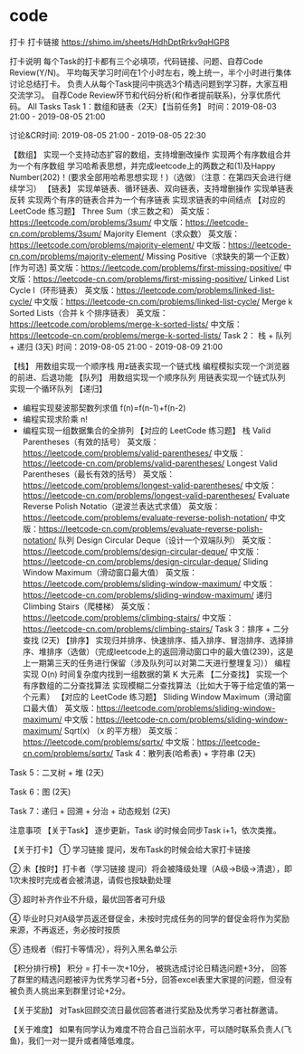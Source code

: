 # code

打卡
打卡链接
https://shimo.im/sheets/HdhDptRrkv9qHGP8

打卡说明
每个Task的打卡都有三个必填项，代码链接、问题、自荐Code Review(Y/N)。
平均每天学习时间在1个小时左右，晚上统一，半个小时进行集体讨论总结打卡。
负责人从每个Task提问中挑选3个精选问题到学习群，大家互相交流学习。
自荐Code Review环节和代码分析(和作者提前联系)，分享优质代码。
All Tasks
Task 1：数组和链表（2天）【当前任务】
时间：2019-08-03 21:00 - 2019-08-05 21:00

讨论&CR时间: 2019-08-05 21:00 - 2019-08-05 22:30

 【数组】 
实现一个支持动态扩容的数组，支持增删改操作
实现两个有序数组合并为一个有序数组
学习哈希表思想，并完成leetcode上的两数之和(1)及Happy Number(202)！(要求全部用哈希思想实现！)（选做）（注意：在第四天会进行继续学习）
【链表】
实现单链表、循环链表、双向链表，支持增删操作
实现单链表反转
实现两个有序的链表合并为一个有序链表
实现求链表的中间结点
【对应的 LeetCode 练习题】
 Three Sum（求三数之和）
英文版：https://leetcode.com/problems/3sum/
中文版：https://leetcode-cn.com/problems/3sum/
Majority Element（求众数）
英文版：https://leetcode.com/problems/majority-element/
中文版：https://leetcode-cn.com/problems/majority-element/
Missing Positive（求缺失的第一个正数）[作为可选]
英文版：https://leetcode.com/problems/first-missing-positive/
中文版：https://leetcode-cn.com/problems/first-missing-positive/
Linked List Cycle I（环形链表）
英文版：https://leetcode.com/problems/linked-list-cycle/
中文版：https://leetcode-cn.com/problems/linked-list-cycle/
Merge k Sorted Lists（合并 k 个排序链表）
英文版：https://leetcode.com/problems/merge-k-sorted-lists/
中文版：https://leetcode-cn.com/problems/merge-k-sorted-lists/
Task 2： 栈 + 队列 + 递归 (3天)
时间：2019-08-05 21:00 - 2019-08-09 21:00

【栈】
用数组实现一个顺序栈
用z链表实现一个链式栈
编程模拟实现一个浏览器的前进、后退功能
【队列】
用数组实现一个顺序队列
用链表实现一个链式队列
实现一个循环队列
【递归】
- 编程实现斐波那契数列求值 f(n)=f(n-1)+f(n-2)
- 编程实现求阶乘 n!
- 编程实现一组数据集合的全排列
【对应的 LeetCode 练习题】
栈
Valid Parentheses（有效的括号）
英文版：https://leetcode.com/problems/valid-parentheses/
中文版：https://leetcode-cn.com/problems/valid-parentheses/
Longest Valid Parentheses（最长有效的括号）
英文版：https://leetcode.com/problems/longest-valid-parentheses/
中文版：https://leetcode-cn.com/problems/longest-valid-parentheses/
Evaluate Reverse Polish Notatio（逆波兰表达式求值）
英文版：https://leetcode.com/problems/evaluate-reverse-polish-notation/
中文版：https://leetcode-cn.com/problems/evaluate-reverse-polish-notation/
队列
 Design Circular Deque（设计一个双端队列）
英文版：https://leetcode.com/problems/design-circular-deque/
中文版：https://leetcode-cn.com/problems/design-circular-deque/
 Sliding Window Maximum（滑动窗口最大值）
英文版：https://leetcode.com/problems/sliding-window-maximum/
中文版：https://leetcode-cn.com/problems/sliding-window-maximum/
递归
 Climbing Stairs（爬楼梯）
英文版：https://leetcode.com/problems/climbing-stairs/
中文版：https://leetcode-cn.com/problems/climbing-stairs/
Task 3：排序 + 二分查找 (2天)
【排序】
实现归并排序、快速排序、插入排序、冒泡排序、选择排序、堆排序（选做）（完成leetcode上的返回滑动窗口中的最大值(239)，这是上一期第三天的任务进行保留（涉及队列可以对第二天进行整理复习））
编程实现 O(n) 时间复杂度内找到一组数据的第 K 大元素
【二分查找】
实现一个有序数组的二分查找算法
实现模糊二分查找算法（比如大于等于给定值的第一个元素）
【对应的 LeetCode 练习题】
Sliding Window Maximum（滑动窗口最大值）
英文版：https://leetcode.com/problems/sliding-window-maximum/
中文版：https://leetcode-cn.com/problems/sliding-window-maximum/
Sqrt(x) （x 的平方根）
英文版：https://leetcode.com/problems/sqrtx/
中文版：https://leetcode-cn.com/problems/sqrtx/
Task 4：散列表(哈希表) + 字符串 (2天)


Task 5：二叉树 + 堆 (2天)


Task 6：图 (2天)


Task 7：递归 + 回溯 + 分治 + 动态规划 (2天)

注意事项
【关于Task】
逐步更新，Task i的时候会同步Task i+1，依次类推。

【关于打卡】 
① 学习链接 提问，发布Task的时候会给大家打卡链接

② 未【按时】打卡者（学习链接 提问）将会被降级处理（A级→B级→清退），即1次未按时完成者会被清退，请假也按缺勤处理

③ 超时补齐作业不升级，最优回答者可升级

④ 毕业时只对A级学员返还督促金，未按时完成任务的同学的督促金将作为奖励来源，不再返还，务必按时按质

⑤ 违规者（假打卡等情况），将列入黑名单公示

【积分排行榜】
积分 = 打卡一次+10分， 被挑选成讨论日精选问题+3分， 回答了群里的精选问题被评为优秀学习者+5分，回答excel表里大家提的问题，但没有被负责人挑出来到群里讨论+2分。



【关于奖励】
对Task回顾交流日最优回答者进行奖励及优秀学习者社群邀请。



【关于难度】
如果有同学认为难度不符合自己当前水平，可以随时联系负责人(飞鱼)，我们一对一提升或者降低难度。

